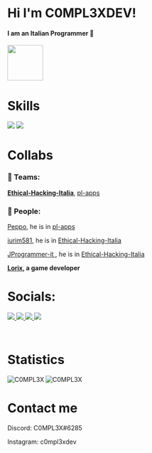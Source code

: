  # Hi I'm C0MPL3XDEV!
 
 <h4>I am an Italian Programmer 🍕</h4>
 <img src="https://jprogrammerit.web.app/topo_animato.gif" width="80">
 
 # Skills
<img src="https://img.shields.io/badge/Python-3478AF?style=for-the-badge&logo=python&logoColor=black"/>  <img src="https://img.shields.io/badge/Discord.py-5165F6?style=for-the-badge&logo=discord&logoColor=white"/>

# Collabs
### 💼 Teams: 
[**Ethical-Hacking-Italia**](https://github.com/Ethical-Hacking-Italia),
[pl-apps](https://github.com/pl-apps)
### 👤 People: 
[Peppo](https://github.com/Peppooo), he is in [pl-apps](https://github.com/pl-apps)

[iurim581](https://github.com/iurim581), he is in [Ethical-Hacking-Italia](https://github.com/Ethical-Hacking-Italia)

[JProgrammer-it ](https://github.com/JProgrammer-it), he is in [Ethical-Hacking-Italia](https://github.com/Ethical-Hacking-Italia)

[**Lorix**](https://lorix.itch.io/)**, a game developer**

# Socials:
<a href="https://www.youtube.com/channel/UC31DLpezHYmVTW3BmNdfFxg">
    <img src="https://img.shields.io/badge/YouTube-FF0000?style=for-the-badge&logo=youtube&logoColor=white" href="https://google.com"/>
</a>
<a href="https://twitter.com/YC0mpl3x">
    <img src="https://img.shields.io/badge/Twitter-00A2F5?style=for-the-badge&logo=twitter&logoColor=white"/>
</a>
<a href="https://jprogrammerit.web.app">
    <img src="https://img.shields.io/badge/Website-081907?style=for-the-badge&logo=Firebase&logoColor=white"/>
</a>
<a href="https://www.instagram.com/c0mpl3xdev/">
    <img src="https://img.shields.io/badge/Instagram-E44674?style=for-the-badge&logo=Instagram&logoColor=white"/>
</a>

<br><h1>Statistics</h1>
<img align="left" src="https://github-readme-stats.vercel.app/api/top-langs/?username=C0MPL3XDEV&layout=compact" alt="C0MPL3X" /> <img align="center" src="https://github-readme-stats.vercel.app/api?username=C0MPL3XDEV&show_icons=true" alt="C0MPL3X" />

<h1>Contact me</h1>
<p>Discord:  C0MPL3X#6285</p>
<p>Instagram: c0mpl3xdev</p>

